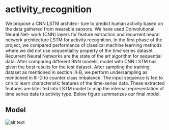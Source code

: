 # activity_recognition
We propose a CNN LSTM architec- ture to predict human activity based on the data gathered from wearable sensors. We have used Convolutional Neural Net- work (CNN) layers for feature extraction and recurrent neural network architecture LSTM for activity recognition. In the first phase of the project, we compared performance of classical machine learning methods where we did not use sequentiality property of the time series dataset. Recurrent Neural Networks are the state of the art algorithm for sequential data. After comparing different RNN models, model with CNN LSTM has given the best results for the test dataset.
After sampling the training dataset as mentioned in section III-B, we perform undersampling as mentioned in III-D to counter class imbalance. The input sequence is fed to cnn to learn characteristic features of the time-series data. These extracted features are later fed into LSTM model to map the internal representation of time series data to activity type. Below figure summarizes our final model.


## Model

![alt text](https://user-images.githubusercontent.com/11133468/130084788-f8249339-4033-4fc9-a712-ed447afec0c1.png")

 
